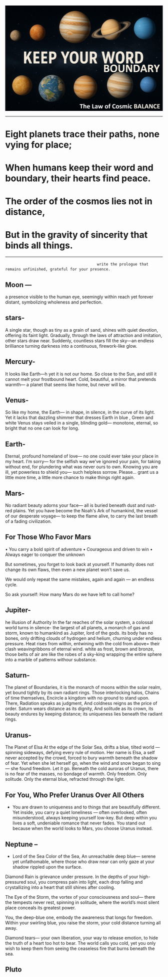 
<p align="center">
<img src="assets/images/The law of cosmic balance.png" alt="The law of cosmic balance" width="750">
</p>

_____

# Eight planets trace their paths, none vying for place;
# When humans keep their word and boundary, their hearts find peace.
# The order of the cosmos lies not in distance, 
# But in the gravity of sincerity that binds all things.
______

                                             write the prologue that remains unfinished, grateful for your presence.


## Moon — 
a presence visible to the human eye, seemingly within reach yet forever distant, symbolizing wholeness and perfection.

## stars- 
A single star, though as tiny as a grain of sand, shines with quiet devotion, offering its faint light. Gradually, through the laws of attraction and imitation, other stars draw near. Suddenly, countless stars fill the sky—an endless brilliance turning darkness into a continuous, firework-like glow.

## Mercury-
It looks like Earth—h
yet it is not our home.
So close to the Sun,
and still it cannot melt
your frostbound heart.
Cold,
beautiful,
a mirror that pretends warmth—
a planet that seems like home,
but never will be.

## Venus- 
So like my home, the Earth—
in shape, in silence, in the curve of its light.
Yet it lacks that dazzling shimmer
that dresses Earth in blue , Green and white
Venus stays veiled
in a single, blinding gold—
monotone, eternal,
so bright
that no one can look for long.

## Earth-
Eternal, profound homeland of love—
no one could ever take your place in my heart.
I’m sorry—
for the selfish way we’ve ignored your pain,
for taking without end,
for plundering what was never ours to own.
Knowing you are ill,
yet powerless to shield you—
such helpless sorrow.
Please…
grant us a little more time,
a little more chance
to make things right again.


## Mars-
No radiant beauty adorns your face—
all is buried beneath dust and rust-red plains.
Yet you have become
the  Noah's Ark of humankind,
the vessel of our desperate voyage—
to keep the flame alive,
to carry the last breath
of a fading civilization.
## For Those Who Favor Mars

• You carry a bold spirit of adventure
• Courageous and driven to win
• Always eager to conquer the unknown

But sometimes, you forget to look back at yourself.
If humanity does not change its own flaws,
then even a new planet won’t save us.

We would only repeat the same mistakes,
again and again — an endless cycle.

So ask yourself:
How many Mars do we have left to call home?

## Jupiter-
he illusion of Authority
In the far reaches of the solar system,
a colossal world turns in silence-
the largest of all planets, 
a monarch of gas and storm,
known to humankind as Jupiter, lord of the gods.
its body has no bones, 
only drifting clouds of hydrogen and helium,
churning under endless pressure.
Heat rises from within, 
entwining with the cold from above=
their clash weavingribbons of eternal wind.
white as frost, brown and bronze,
those belts of air are like the robes of a sky-king
wrapping the entire sphere
into a marble of patterns withour substance.



## Saturn-
The planet of Boundaries, it is the monarch of moons within the solar realm, 
yet bound tightly by its own radiant rings.
Those interlocking halos,
Chains of time themselves,
Encircle a kingdom with no ground to stand upon.
There,
Radiation speaks as judgment,
And coldness reigns as the price of order.
Saturn wears distance as its dignity, 
And solitude as its crown,
its beauty endures by keeping distance;
its uniqueness lies beneath the radiant rings.

## Uranus-  
The Planet of Elsa
At the edge of the Solar Sea,
drifts a blue, tilted world —
spinning sideways, defying every rule of motion.
Her name is Elsa,
a self never accepted by the crowd,
forced to bury warmth beneath the shadow of fear.
Yet when she let herself go,
when the wind and snow began to sing —
she found freedom.
Let it go.
Beneath the cold auroras of Uranus,
there is no fear of the masses,
no bondage of warmth.
Only freedom.
Only solitude.
Only the eternal blue,
refracted through the light.

## For You, Who Prefer Uranus Over All Others 
- You are drawn to uniqueness and to things that are beautifully different.
Yet inside, you carry a quiet loneliness —
often overlooked, often misunderstood,
always keeping yourself low-key.
But deep within you lives a soft,
undeniable romance that never fades.
You stand out because when the world looks to Mars,
you choose Uranus instead.

## Neptune – 
- Lord of the Sea
Color of the Sea,
An unreachable deep blue—
serene yet unfathomable,
where those who draw near
can only gaze at your shadow
rippled upon the surface.

Diamond Rain is grievance under pressure.
In the depths of your high-pressured soul,
you compress pain into light,
each drop falling
and crystallizing into a heart
that still shines after cooling.

The Eye of the Storm,
the vortex of your consciousness and soul—
there the tempests never rest,
spinning in solitude,
where the world’s most silent place
conceals its greatest power.

You, the deep-blue one,
embody the awareness that longs for freedom.
Within your swirling blue, you raise the storm,
your cold distance turning all away.

Diamond tears—
your own liberation,
your way to release emotion,
to hide the truth of a heart too hot to bear.
The world calls you cold,
yet you only wish to keep them
from seeing the ceaseless fire
that burns beneath the sea.

## Pluto
